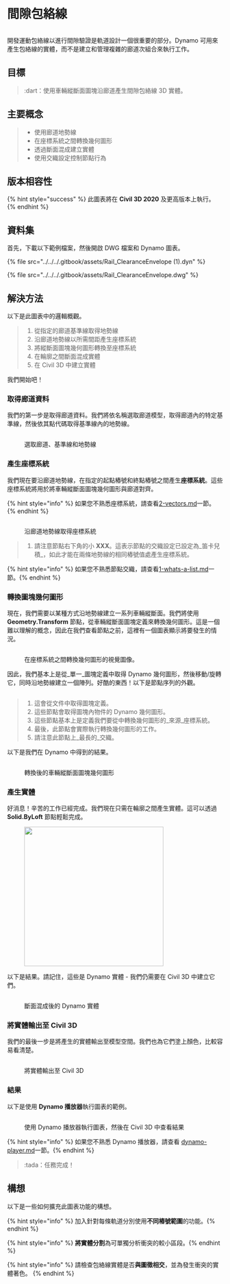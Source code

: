 # 間隙包絡線

<figure><img src="../../../.gitbook/assets/Rail_ClearanceEnvelope_Player.gif" alt=""><figcaption></figcaption></figure>

開發運動包絡線以進行間隙驗證是軌道設計一個很重要的部分。Dynamo 可用來產生包絡線的實體，而不是建立和管理複雜的廊道次組合來執行工作。

## 目標

> :dart：使用車輛縱斷面圖塊沿廊道產生間隙包絡線 3D 實體。

## 主要概念

> * 使用廊道地勢線
> * 在座標系統之間轉換幾何圖形
> * 透過斷面混成建立實體
> * 使用交織設定控制節點行為

## 版本相容性

{% hint style="success" %} 此圖表將在 **Civil 3D 2020** 及更高版本上執行。{% endhint %}

## 資料集

首先，下載以下範例檔案，然後開啟 DWG 檔案和 Dynamo 圖表。

{% file src="../../../.gitbook/assets/Rail_ClearanceEnvelope (1).dyn" %}

{% file src="../../../.gitbook/assets/Rail_ClearanceEnvelope.dwg" %}

## 解決方法

以下是此圖表中的邏輯概觀。

> 1. 從指定的廊道基準線取得地勢線
> 2. 沿廊道地勢線以所需間距產生座標系統
> 3. 將縱斷面圖塊幾何圖形轉換至座標系統
> 4. 在輪廓之間斷面混成實體
> 5. 在 Civil 3D 中建立實體

我們開始吧！

### 取得廊道資料

我們的第一步是取得廊道資料。我們將依名稱選取廊道模型，取得廊道內的特定基準線，然後依其點代碼取得基準線內的地勢線。

<figure><img src="../../../.gitbook/assets/Rail_ClearanceEnvelope_GetCorridorData.png" alt=""><figcaption><p>選取廊道、基準線和地勢線</p></figcaption></figure>

### 產生座標系統

我們現在要沿廊道地勢線，在指定的起點樁號和終點樁號之間產生**座標系統**。這些座標系統將用於將車輛縱斷面圖塊幾何圖形與廊道對齊。

{% hint style="info" %} 如果您不熟悉座標系統，請查看[2-vectors.md](../../../5\_essential\_nodes\_and\_concepts/5-2\_geometry-for-computational-design/2-vectors.md "mention")一節。{% endhint %}

<figure><img src="../../../.gitbook/assets/Rail_ClearanceEnvelope_CreateCoordinateSystems.png" alt=""><figcaption><p>沿廊道地勢線取得座標系統</p></figcaption></figure>

> 1. 請注意節點右下角的小 **XXX**。這表示節點的交織設定已設定為_笛卡兒積_，如此才能在兩條地勢線的相同樁號值處產生座標系統。

{% hint style="info" %} 如果您不熟悉節點交織，請查看[1-whats-a-list.md](../../../5\_essential\_nodes\_and\_concepts/5-4\_designing-with-lists/1-whats-a-list.md "mention")一節。{% endhint %}

### 轉換圖塊幾何圖形

現在，我們需要以某種方式沿地勢線建立一系列車輛縱斷面。我們將使用 **Geometry.Transform** 節點，從車輛縱斷面圖塊定義來轉換幾何圖形。這是一個難以理解的概念，因此在我們查看節點之前，這裡有一個圖表顯示將要發生的情況。

<figure><img src="../../../.gitbook/assets/Rail_ClearanceEnvelope_TransformAnimation.gif" alt=""><figcaption><p>在座標系統之間轉換幾何圖形的視覺圖像。</p></figcaption></figure>

因此，我們基本上是從_單一_圖塊定義中取得 Dynamo 幾何圖形，然後移動/旋轉它，同時沿地勢線建立一個陣列。好酷的東西！以下是節點序列的外觀。

<figure><img src="../../../.gitbook/assets/Rail_ClearanceEnvelope_Transform.png" alt=""><figcaption></figcaption></figure>

> 1. 這會從文件中取得圖塊定義。
> 2. 這些節點會取得圖塊內物件的 Dynamo 幾何圖形。
> 3. 這些節點基本上是定義我們要從中轉換幾何圖形的_來源_座標系統。
> 4. 最後，此節點會實際執行轉換幾何圖形的工作。
> 5. 請注意此節點上_最長的_交織。

以下是我們在 Dynamo 中得到的結果。

<figure><img src="../../../.gitbook/assets/Rail_ClearanceEnvelope_Dynamo_Profiles.png" alt=""><figcaption><p>轉換後的車輛縱斷面圖塊幾何圖形</p></figcaption></figure>

### 產生實體

好消息！辛苦的工作已經完成。我們現在只需在輪廓之間產生實體。這可以透過 **Solid.ByLoft** 節點輕鬆完成。

<figure><img src="../../../.gitbook/assets/Rail_PlaceTies_SolidByLoft.png" alt="" width="325"><figcaption></figcaption></figure>

以下是結果。請記住，這些是 Dynamo 實體 - 我們仍需要在 Civil 3D 中建立它們。

<figure><img src="../../../.gitbook/assets/Rail_ClearanceEnvelope_Dynamo_Solids.png" alt=""><figcaption><p>斷面混成後的 Dynamo 實體</p></figcaption></figure>

### 將實體輸出至 Civil 3D

我們的最後一步是將產生的實體輸出至模型空間。我們也為它們塗上顏色，比較容易看清楚。

<figure><img src="../../../.gitbook/assets/Rail_ClearanceEnvelope_SolidsToC3D.png" alt=""><figcaption><p>將實體輸出至 Civil 3D</p></figcaption></figure>

### 結果

以下是使用 **Dynamo 播放器**執行圖表的範例。

<figure><img src="../../../.gitbook/assets/Rail_ClearanceEnvelope_Player.gif" alt=""><figcaption><p>使用 Dynamo 播放器執行圖表，然後在 Civil 3D 中查看結果</p></figcaption></figure>

{% hint style="info" %} 如果您不熟悉 Dynamo 播放器，請查看 [dynamo-player.md](../../dynamo-player.md "mention")一節。{% endhint %}

> :tada：任務完成！

## 構想

以下是一些如何擴充此圖表功能的構想。

{% hint style="info" %} 加入針對每條軌道分別使用**不同樁號範圍**的功能。{% endhint %}

{% hint style="info" %} **將實體分割**為可單獨分析衝突的較小區段。{% endhint %}

{% hint style="info" %} 請檢查包絡線實體是否**與圖徵相交**，並為發生衝突的實體著色。 {% endhint %}

